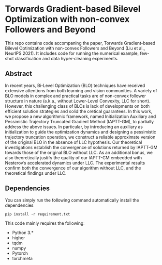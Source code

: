 # Torwards Gradient-based Bilevel Optimization with non-convex Followers and Beyond
This repo contains code accompaning the paper, Torwards Gradient-based Bilevel Optimization with non-convex Followers and Beyond (Liu et al., NeurIPS 2021). It includes code for running the numerical example, few-shot classification and data hyper-cleaning experiments.

## Abstract
In recent years, Bi-Level Optimization (BLO) techniques have received extensive attentions from both learning and vision communities. A variety of BLO models in complex and practical tasks are of non-convex follower structure in nature (a.k.a., without Lower-Level Convexity, LLC for short). However, this challenging class of BLOs is lack of developments on both efficient solution strategies and solid the oretical guarantees. In this work, we propose a new algorithmic framework, named Initialization Auxiliary and Pessimistic Trajectory Truncated Gradient Method (IAPTT-GM), to partially address the above issues. In particular, by introducing an auxiliary as initialization to guide the optimization dynamics and designing a pessimistic trajectory truncation operation, we construct a reliable approximate version of the original BLO in the absence of LLC hypothesis. Our theoretical investigations establish the convergence of solutions returned by IAPTT-GM towards those of the original BLO without LLC. As an additional bonus, we also theoretically justify the quality of our IAPTT-GM embedded with Nesterov’s accelerated dynamics under LLC. The experimental results confirm both the convergence of our algorithm without LLC, and the theoretical findings under LLC.

## Dependencies
You can simply run the following command automatically install the dependencies

```pip install -r requirement.txt ```

This code mainly requires the following:
- Python 3.*
- higher 
- tqdm
- numpy
- Pytorch
- torchmeta


## 
